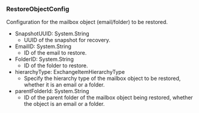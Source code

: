 ### RestoreObjectConfig
Configuration for the mailbox object (email/folder) to be restored.

- SnapshotUUID: System.String
  - UUID of the snapshot for recovery.
- EmailID: System.String
  - ID of the email to restore.
- FolderID: System.String
  - ID of the folder to restore.
- hierarchyType: ExchangeItemHierarchyType
  - Specify the hierarchy type of the mailbox object to be restored, whether it is an email or a folder.
- parentFolderId: System.String
  - ID of the parent folder of the mailbox object being restored, whether the object is an email or a folder.

